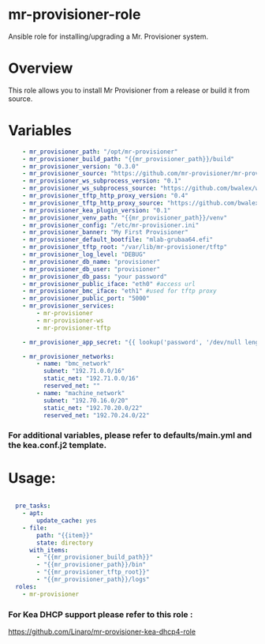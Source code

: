 # mr-provisioner-role
Ansible role for installing/upgrading a Mr. Provisioner system.

# Overview

This role allows you to install Mr Provisioner from a release or build it from source.

# Variables

```yaml
    - mr_provisioner_path: "/opt/mr-provisioner"
    - mr_provisioner_build_path: "{{mr_provisioner_path}}/build"
    - mr_provisioner_version: "0.3.0"
    - mr_provisioner_source: "https://github.com/mr-provisioner/mr-provisioner/releases/download/v{{mr_provisioner_version}}/mr-provisioner-{{mr_provisioner_version}}.tar.gz"
    - mr_provisioner_ws_subprocess_version: "0.1"
    - mr_provisioner_ws_subprocess_source: "https://github.com/bwalex/ws-subprocess/releases/download/v{{mr_provisioner_ws_subprocess_version}}/ws-subprocess"
    - mr_provisioner_tftp_http_proxy_version: "0.4"
    - mr_provisioner_tftp_http_proxy_source: "https://github.com/bwalex/tftp-http-proxy/releases/download/v{{mr_provisioner_tftp_http_proxy_version}}/tftp-http-proxy"
    - mr_provisioner_kea_plugin_version: "0.1"
    - mr_provisioner_venv_path: "{{mr_provisioner_path}}/venv"
    - mr_provisioner_config: "/etc/mr-provisioner.ini"
    - mr_provisioner_banner: "My First Provisioner"
    - mr_provisioner_default_bootfile: "mlab-grubaa64.efi"
    - mr_provisioner_tftp_root: "/var/lib/mr-provisioner/tftp"
    - mr_provisioner_log_level: "DEBUG"
    - mr_provisioner_db_name: "provisioner"
    - mr_provisioner_db_user: "provisioner"
    - mr_provisioner_db_pass: "your password"
    - mr_provisioner_public_iface: "eth0" #access url
    - mr_provisioner_bmc_iface: "eth1" #used for tftp proxy
    - mr_provisioner_public_port: "5000"
    - mr_provisioner_services:
        - mr-provisioner
        - mr-provisioner-ws
        - mr-provisioner-tftp

    - mr_provisioner_app_secret: "{{ lookup('password', '/dev/null length=15 chars=ascii_letters') }}"

    - mr_provisioner_networks:
        - name: "bmc_network"
          subnet: "192.71.0.0/16"
          static_net: "192.71.0.0/16"
          reserved_net: ""
        - name: "machine_network"
          subnet: "192.70.16.0/20"
          static_net: "192.70.20.0/22"
          reserved_net: "192.70.24.0/22"
```

### For additional variables, please refer to defaults/main.yml and the kea.conf.j2 template.

# Usage:
```yaml

  pre_tasks:
    - apt:
        update_cache: yes
    - file:
        path: "{{item}}"
        state: directory
      with_items:
        - "{{mr_provisioner_build_path}}"
        - "{{mr_provisioner_path}}/bin"
        - "{{mr_provisioner_tftp_root}}"
        - "{{mr_provisioner_path}}/logs"
  roles:
    - mr-provisioner
```

### For Kea DHCP support please refer to this role :
https://github.com/Linaro/mr-provisioner-kea-dhcp4-role
